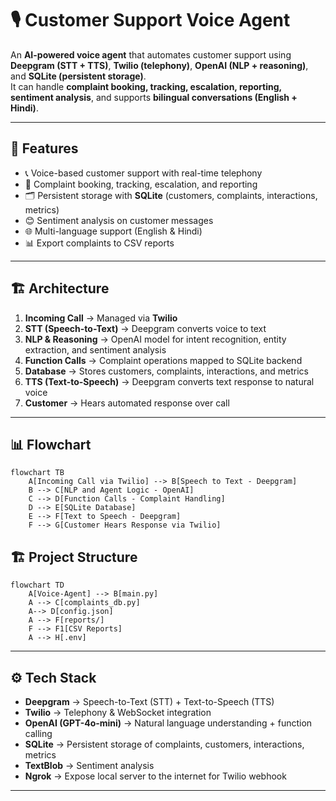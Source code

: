 # 🎙️ Customer Support Voice Agent

An **AI-powered voice agent** that automates customer support using **Deepgram (STT + TTS)**, **Twilio (telephony)**, **OpenAI (NLP + reasoning)**, and **SQLite (persistent storage)**.  
It can handle **complaint booking, tracking, escalation, reporting, sentiment analysis**, and supports **bilingual conversations (English + Hindi)**.

---

## 🚀 Features
- 📞 Voice-based customer support with real-time telephony  
- 📝 Complaint booking, tracking, escalation, and reporting  
- 🗂️ Persistent storage with **SQLite** (customers, complaints, interactions, metrics)  
- 😊 Sentiment analysis on customer messages  
- 🌐 Multi-language support (English & Hindi)  
- 📊 Export complaints to CSV reports   

---

## 🏗️ Architecture

1. **Incoming Call** → Managed via **Twilio**  
2. **STT (Speech-to-Text)** → Deepgram converts voice to text  
3. **NLP & Reasoning** → OpenAI model for intent recognition, entity extraction, and sentiment analysis  
4. **Function Calls** → Complaint operations mapped to SQLite backend  
5. **Database** → Stores customers, complaints, interactions, and metrics  
6. **TTS (Text-to-Speech)** → Deepgram converts text response to natural voice  
7. **Customer** → Hears automated response over call  

---

## 📊 Flowchart

```mermaid
flowchart TB
    A[Incoming Call via Twilio] --> B[Speech to Text - Deepgram]
    B --> C[NLP and Agent Logic - OpenAI]
    C --> D[Function Calls - Complaint Handling]
    D --> E[SQLite Database]
    E --> F[Text to Speech - Deepgram]
    F --> G[Customer Hears Response via Twilio]
```

## 🏗️ Project Structure

```mermaid
flowchart TD
    A[Voice-Agent] --> B[main.py]
    A --> C[complaints_db.py]
    A--> D[config.json]
    A --> F[reports/]
    F --> F1[CSV Reports]
    A --> H[.env]
```

---

## ⚙️ Tech Stack

- **Deepgram** → Speech-to-Text (STT) + Text-to-Speech (TTS)  
- **Twilio** → Telephony & WebSocket integration  
- **OpenAI (GPT-4o-mini)** → Natural language understanding + function calling  
- **SQLite** → Persistent storage of complaints, customers, interactions, metrics  
- **TextBlob** → Sentiment analysis    
- **Ngrok** → Expose local server to the internet for Twilio webhook  

---












